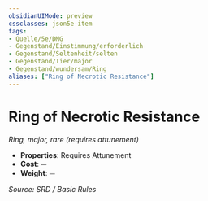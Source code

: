 ```yaml
---
obsidianUIMode: preview
cssclasses: json5e-item
tags:
- Quelle/5e/DMG
- Gegenstand/Einstimmung/erforderlich
- Gegenstand/Seltenheit/selten
- Gegenstand/Tier/major
- Gegenstand/wundersam/Ring
aliases: ["Ring of Necrotic Resistance"]
---
```

# Ring of Necrotic Resistance
*Ring, major, rare (requires attunement)*  

- **Properties**: Requires Attunement
- **Cost**: ⏤
- **Weight**: ⏤

*Source: SRD / Basic Rules*